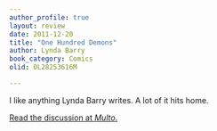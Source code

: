 ```yaml
---
author_profile: true
layout: review
date: 2011-12-20
title: "One Hundred Demons"
author: Lynda Barry
book_category: Comics
olid: OL28253616M

---
```

I like anything Lynda Barry writes. A lot of it hits home.

[Read the discussion at *Multo*.](https://multoghost.wordpress.com/2011/12/20/one-little-demon/)